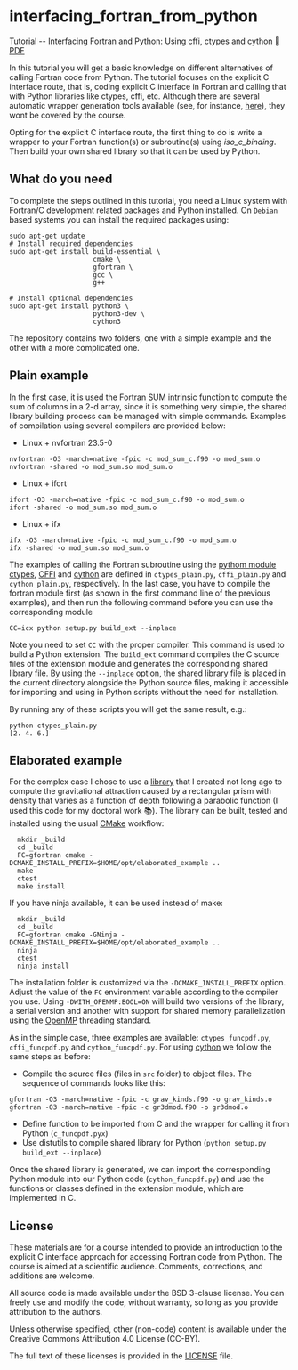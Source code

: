 # interfacing_fortran_from_python
Tutorial -- Interfacing Fortran and Python: Using cffi, ctypes and cython [📝 PDF](https://github.com/ofmla/interfacing_fortran_from_python/doc/interfacing_fortran_and_python.pdf)


In this tutorial you will get a basic knowledge on different alternatives of calling Fortran code from Python. The tutorial focuses on the explicit C interface route, that is,
coding explicit C interface in Fortran and calling that with Python libraries like ctypes, cffi, etc. Although there are several automatic wrapper generation tools available (see, for instance, [here](https://fortranwiki.org/fortran/show/Python)), they wont be covered by the course.

Opting for the explicit C interface route, the first thing to do is write a wrapper to your Fortran function(s) or subroutine(s) using *iso_c_binding*. Then build your own shared library so that it can be used by Python. 

## What do you need

To complete the steps outlined in this tutorial, you need a Linux system with Fortran/C development related packages and Python installed. On `Debian` based systems you can install the required packages using:
```
sudo apt-get update
# Install required dependencies
sudo apt-get install build-essential \
                     cmake \
                     gfortran \
                     gcc \
                     g++

# Install optional dependencies
sudo apt-get install python3 \
                     python3-dev \
                     cython3
```

The repository contains two folders, one with a simple example and the other with a more complicated one.

## Plain example

In the first case, it is used the Fortran SUM intrinsic function to compute the sum of columns in a 2-d array, since it is something very simple, the shared library building process can be managed with simple commands. Examples of compilation using several compilers are provided below:

+ Linux + nvfortran 23.5-0
```
nvfortran -O3 -march=native -fpic -c mod_sum_c.f90 -o mod_sum.o
nvfortran -shared -o mod_sum.so mod_sum.o
```

+ Linux + ifort
```
ifort -O3 -march=native -fpic -c mod_sum_c.f90 -o mod_sum.o
ifort -shared -o mod_sum.so mod_sum.o
```

+ Linux + ifx
```
ifx -O3 -march=native -fpic -c mod_sum_c.f90 -o mod_sum.o
ifx -shared -o mod_sum.so mod_sum.o
```

The examples of calling the Fortran subroutine using the [pythom module ctypes](https://docs.python.org/3/library/ctypes.html), [CFFI](https://cffi.readthedocs.io/en/latest/) and [cython](https://cython.org) are defined in `ctypes_plain.py`, `cffi_plain.py` and `cython_plain.py`, respectively. In the last case, you have to compile the fortran module first (as shown in the first command line of the previous examples), and then run the following command before you can use the corresponding module
```
CC=icx python setup.py build_ext --inplace
```

Note you need to set `CC` with the proper compiler. This command is used to build a Python extension. The `build_ext` command compiles the C source files of the extension module and generates the corresponding shared library file. By using the `--inplace` option, the shared library file is placed in the current directory alongside the Python source files, making it accessible for importing and using in Python scripts without the need for installation.

By running any of these scripts you will get the same result, e.g.:
```
python ctypes_plain.py
[2. 4. 6.]
```

## Elaborated example

For the complex case I chose to use a [library](https://github.com/ofmla/gravmod3d) that I created not long ago to compute the gravitational attraction caused by a rectangular prism with density that varies as a function of depth following a parabolic function (I used this code for my doctoral work :books:). The library can be built, tested and installed using the usual [CMake](https://cmake.org/) workflow:
```
  mkdir _build
  cd _build
  FC=gfortran cmake -DCMAKE_INSTALL_PREFIX=$HOME/opt/elaborated_example ..
  make
  ctest
  make install
```
If you have ninja available, it can be used instead of make:
```
  mkdir _build
  cd _build
  FC=gfortran cmake -GNinja -DCMAKE_INSTALL_PREFIX=$HOME/opt/elaborated_example ..
  ninja
  ctest
  ninja install
```
The installation folder is customized via the ``-DCMAKE_INSTALL_PREFIX`` option.
Adjust the value of the `FC` environment variable according to the compiler
you use.
Using ``-DWITH_OPENMP:BOOL=ON`` will build two versions of the library, a serial version and another with support for shared memory parallelization using the [OpenMP](https://en.wikipedia.org/wiki/OpenMP) threading standard.

As in the simple case, three examples are available: `ctypes_funcpdf.py`, `cffi_funcpdf.py` and `cython_funcpdf.py`. For using [cython](https://cython.org) we follow the same steps as before: 

+ Compile the source files (files in `src` folder) to object files. The sequence of commands looks like this:
```
gfortran -O3 -march=native -fpic -c grav_kinds.f90 -o grav_kinds.o
gfortran -O3 -march=native -fpic -c gr3dmod.f90 -o gr3dmod.o
```
+ Define function to be imported from C and the wrapper for calling it from Python (`c_funcpdf.pyx`)
+ Use distutils to compile shared library for Python (`python setup.py build_ext --inplace`)

Once the shared library is generated, we can import the corresponding Python module into our Python code (`cython_funcpdf.py`) and use the functions or classes defined in the extension module, which are implemented in C.

## License

These materials are for a course intended to provide an introduction to the explicit C interface approach for accessing Fortran code from Python. The course is aimed at a scientific audience. Comments, corrections, and additions are welcome.

All source code is made available under the BSD 3-clause license. You can freely use and modify the code, without warranty, so long as you provide attribution to the authors.

Unless otherwise specified, other (non-code) content is available under the Creative Commons Attribution 4.0 License (CC-BY).

The full text of these licenses is provided in the [LICENSE](https://github.com/ofmla/interfacing_fortran_from_python/blob/main/LICENSE) file.
